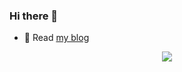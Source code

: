 ### Hi there 👋

- 📖 Read [my blog](https://jonathanpeterson.com/)

<div style="align:center;" align="center">
  <center>
    <img align="center" src="https://github-readme-stats.vercel.app/api/?username=eonasdan&theme=nord&show_icons=true&count_private=true" />
  </center>
</div>
